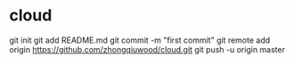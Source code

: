 # cloud
git init
git add README.md
git commit -m "first commit"
git remote add origin https://github.com/zhongqiuwood/cloud.git
git push -u origin master
